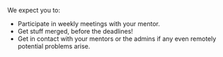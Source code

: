 We expect you to:

-	Participate in weekly meetings with your mentor.
-	Get stuff merged, before the deadlines!
-	Get in contact with your mentors or the admins if any even remotely potential problems arise.
